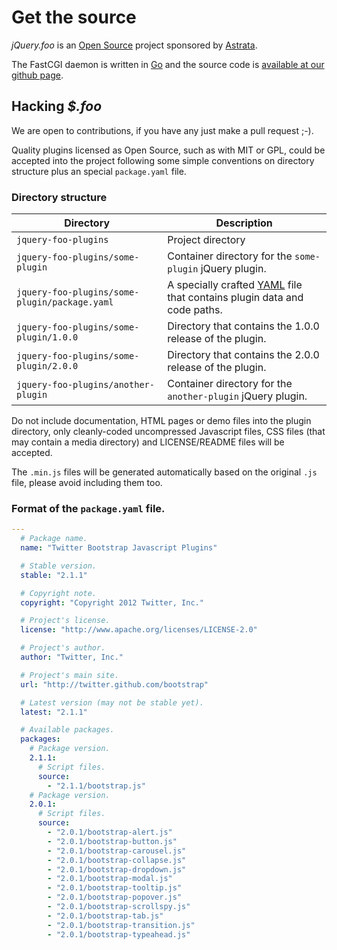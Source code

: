 # Get the source

*jQuery.foo* is an [Open Source][1] project sponsored by [Astrata][2].

The FastCGI daemon is written in [Go][4] and the source code is [available at our github page][3].


## Hacking *$.foo*

We are open to contributions, if you have any just make a pull request ;-).

Quality plugins licensed as Open Source, such as with MIT or GPL, could be
accepted into the project following some simple conventions on directory
structure plus an special ``package.yaml`` file.

### Directory structure

<table class="table">
  <thead>
    <tr>
      <th>Directory</th>
      <th>Description</th>
    </tr>
  </thead>
  <tbody>
    <tr>
      <td><code>jquery-foo-plugins</code></td>
      <td>Project directory</td>
    </tr>
    <tr>
      <td><code>jquery-foo-plugins/some-plugin</code></td>
      <td>Container directory for the <code>some-plugin</code> jQuery plugin.</td>
    </tr>
    <tr>
      <td><code>jquery-foo-plugins/some-plugin/package.yaml</code></td>
      <td>A specially crafted <a href="http://yaml.org">YAML</a> file that contains plugin data and code paths.</td>
    </tr>
    <tr>
      <td><code>jquery-foo-plugins/some-plugin/1.0.0</code></td>
      <td>Directory that contains the 1.0.0 release of the plugin.</td>
    </tr>
    <tr>
      <td><code>jquery-foo-plugins/some-plugin/2.0.0</code></td>
      <td>Directory that contains the 2.0.0 release of the plugin.</td>
    </tr>
    <tr>
      <td><code>jquery-foo-plugins/another-plugin</code></td>
      <td>Container directory for the <code>another-plugin</code> jQuery plugin.</td>
    </tr>
  </tbody>
</table>

Do not include documentation, HTML pages or demo files into the plugin directory, only
cleanly-coded uncompressed Javascript files, CSS files (that may contain a media directory) and
LICENSE/README files will be accepted.

The ``.min.js`` files will be generated automatically based on the original ``.js`` file, please avoid including them too.

### Format of the ``package.yaml`` file.

```yaml
---
  # Package name.
  name: "Twitter Bootstrap Javascript Plugins"

  # Stable version.
  stable: "2.1.1"

  # Copyright note.
  copyright: "Copyright 2012 Twitter, Inc."

  # Project's license.
  license: "http://www.apache.org/licenses/LICENSE-2.0"

  # Project's author.
  author: "Twitter, Inc."

  # Project's main site.
  url: "http://twitter.github.com/bootstrap"

  # Latest version (may not be stable yet).
  latest: "2.1.1"

  # Available packages.
  packages:
    # Package version.
    2.1.1:
      # Script files.
      source:
        - "2.1.1/bootstrap.js"
    # Package version.
    2.0.1:
      # Script files.
      source:
        - "2.0.1/bootstrap-alert.js"
        - "2.0.1/bootstrap-button.js"
        - "2.0.1/bootstrap-carousel.js"
        - "2.0.1/bootstrap-collapse.js"
        - "2.0.1/bootstrap-dropdown.js"
        - "2.0.1/bootstrap-modal.js"
        - "2.0.1/bootstrap-tooltip.js"
        - "2.0.1/bootstrap-popover.js"
        - "2.0.1/bootstrap-scrollspy.js"
        - "2.0.1/bootstrap-tab.js"
        - "2.0.1/bootstrap-transition.js"
        - "2.0.1/bootstrap-typeahead.js"
```

[1]: http://en.wikipedia.org/wiki/Open_source
[2]: http://astrata.mx
[3]: https://github.com/Astrata/jquery-foo
[4]: http://golang.org
[5]: http://yaml.org
